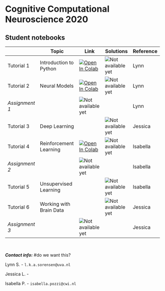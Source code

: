 # Cognitive Computational Neuroscience 2020

## Student notebooks

|   | Topic | Link | Solutions | Reference |
| - | --- | ---- | ---- | ---- |
| Tutorial 1 | Introduction to Python | [![Open In Colab](https://colab.research.google.com/assets/colab-badge.svg)](https://colab.research.google.com/drive/1wit8KPJ6V1PdDaj5EtbAYjhMNwHUZlfk?usp=sharing) | ![Not available yet](https://img.shields.io/badge/available%20on-mm%2Fdd-red) | Lynn |
| Tutorial 2 | Neural Models |[![Open In Colab](https://colab.research.google.com/assets/colab-badge.svg)](https://colab.research.google.com/drive/1Dnk3V1DWxoyohKYNem81uI-6i7j9lxQj?usp=sharing) | ![Not available yet](https://img.shields.io/badge/available%20on-mm%2Fdd-red) | Lynn |
| *Assignment 1* |  | ![Not available yet](https://img.shields.io/badge/available%20on-30%2F10-red) |  | Lynn |
| Tutorial 3 | Deep Learning | | ![Not available yet](https://img.shields.io/badge/available%20on-mm%2Fdd-red) | Jessica |
| Tutorial 4 | Reinforcement Learning | [![Open In Colab](https://colab.research.google.com/assets/colab-badge.svg)](https://colab.research.google.com/drive/1WKSLTxkPGIq8mHzLb_Suw8bEmHUtVgte?usp=sharing)| ![Not available yet](https://img.shields.io/badge/available%20on-mm%2Fdd-red) | Isabella |
| *Assignment 2* | | ![Not available yet](https://img.shields.io/badge/available%20on-06%2F11-red) | | Isabella |
| Tutorial 5 | Unsupervised Learning | | ![Not available yet](https://img.shields.io/badge/available%20on-mm%2Fdd-red) | Isabella |
| Tutorial 6 | Working with Brain Data | | ![Not available yet](https://img.shields.io/badge/available%20on-mm%2Fdd-red) | Jessica |
| *Assignment 3* | | ![Not available yet](https://img.shields.io/badge/available%20on-13%2F11-red) | | Jessica |

<p>&nbsp;</p>

***Contact info:*** #do we want this?

Lynn S. - `l.k.a.sorensen@uva.nl`

Jessica L. -

Isabella P. - `isabella.pozzi@cwi.nl`
